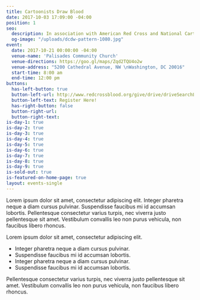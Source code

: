 ```yaml
---
title: Cartoonists Draw Blood
date: 2017-10-03 17:09:00 -04:00
position: 1
seo:
  description: In association with American Red Cross and National Cartoonists Society, Washington, DC area cartoonists have clotted together to help keep the local blood banks well-stocked. All blood donors receive a complimentary cartoon sketch by a Washington, DC area cartoonist.
  og-image: "/uploads/dcdw-pattern-1080.jpg"
event:
  date: 2017-10-21 00:00:00 -04:00
  venue-name: 'Palisades Community Church'
  venue-directions: https://goo.gl/maps/Zqd2TQU4o2w
  venue-address: "5200 Cathedral Avenue, NW \nWashington, DC 20016"
  start-time: 8:00 am
  end-time: 12:00 pm
buttons:
  has-left-button: true
  button-left-url: http://www.redcrossblood.org/give/drive/driveSearchList.jsp?zipSponsor=PALISADES&sd=100317&ed=010118&zipFormat=false&_requestid=43648#
  button-left-text: Register Here!
  has-right-button: false
  button-right-url:
  button-right-text:
is-day-1: true
is-day-2: true
is-day-3: true
is-day-4: true
is-day-5: true
is-day-6: true
is-day-7: true
is-day-8: true
is-day-9: true
is-sold-out: true
is-featured-on-home-page: true
layout: events-single
---
```


Lorem ipsum dolor sit amet, consectetur adipiscing elit. Integer pharetra neque a diam cursus pulvinar. Suspendisse faucibus mi id accumsan lobortis. Pellentesque consectetur varius turpis, nec viverra justo pellentesque sit amet. Vestibulum convallis leo non purus vehicula, non faucibus libero rhoncus.

Lorem ipsum dolor sit amet, consectetur adipiscing elit.

* Integer pharetra neque a diam cursus pulvinar.
* Suspendisse faucibus mi id accumsan lobortis.
* Integer pharetra neque a diam cursus pulvinar.
* Suspendisse faucibus mi id accumsan lobortis.

Pellentesque consectetur varius turpis, nec viverra justo pellentesque sit amet. Vestibulum convallis leo non purus vehicula, non faucibus libero rhoncus.